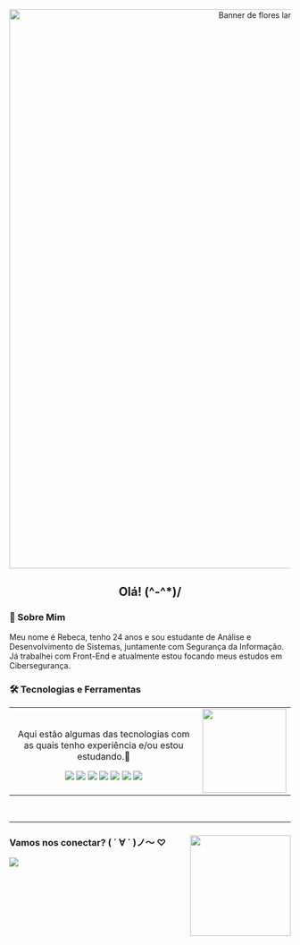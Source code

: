 <div align="center">
  <img src="https://media0.giphy.com/media/v1.Y2lkPTc5MGI3NjExbmFlYzU5Zm5uZ3doNzgzMHNuYjZ5Yjdvdzk1dWZodDZidTNsYnY3aCZlcD12MV9pbnRlcm5hb19naWZfYnlfaWQmY3Q9Zw/1IJCHylHJe6RSjs9gj/giphy.gif" alt="Banner de flores laranjas em movimento" width="1000"/>
  
  <h2>Olá! (^-^*)/ </h2>
</div>


### 💖 Sobre Mim

Meu nome é Rebeca, tenho 24 anos e sou estudante de Análise e Desenvolvimento de Sistemas, juntamente com Segurança da Informação. Já trabalhei com Front-End e atualmente estou focando meus estudos em Cibersegurança.
<br>

### 🛠️ Tecnologias e Ferramentas

<table align="center">
  <tr>
    <td align="center">
      <p>Aqui estão algumas das tecnologias com as quais tenho experiência e/ou estou estudando.🌱</p>
      <a href="#"><img src="https://img.shields.io/badge/HTML5-E34F26?style=for-the-badge&logo=html5&logoColor=white" /></a>
      <a href="#"><img src="https://img.shields.io/badge/CSS3-1572B6?style=for-the-badge&logo=css3&logoColor=white" /></a>
      <a href="#"><img src="https://img.shields.io/badge/JavaScript-F7DF1E?style=for-the-badge&logo=javascript&logoColor=black" /></a>
      <a href="#"><img src="https://img.shields.io/badge/React-61DAFB?style=for-the-badge&logo=react&logoColor=black" /></a>
      <a href="#"><img src="https://img.shields.io/badge/TypeScript-3178C6?style=for-the-badge&logo=typescript&logoColor=white" /></a>
      <a href="#"><img src="https://img.shields.io/badge/Java-007396?style=for-the-badge&logo=openjdk&logoColor=white" /></a>
      <a href="#"><img src="https://img.shields.io/badge/MySQL-4479A1?style=for-the-badge&logo=mysql&logoColor=white" /></a>
    </td>
    <td align="center">
      <img height="150em" src="https://github-readme-stats.vercel.app/api/top-langs/?username=rebcs&layout=compact&langs_count=7&theme=catppuccin_latte"/>
    </td>
  </tr>
</table>

<br>

---

<div>
  <img src="https://media.giphy.com/media/hDG5fDJJCIIFjvkHXT/giphy.gif" width="180" align="right" /> <div align="left">
      <h3>Vamos nos conectar? ( ´ ∀ ` )ノ～ ♡</h3>
      <p>
          <a href="https://www.linkedin.com/in/rebeca--santos/"><img src="https://img.shields.io/badge/-LinkedIn-0077B5?style=for-the-badge&logo=linkedin&logoColor=white&color=FFC0CB" /></a>
      </p>
  </div>
</div>
